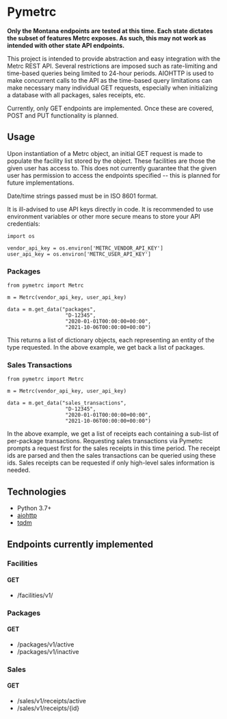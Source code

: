 # Pymetrc

**Only the Montana endpoints are tested at this time. Each state dictates the subset of features Metrc exposes. As such, this may not work as intended with other state API endpoints.**

This project is intended to provide abstraction and easy integration with the Metrc REST API. Several restrictions
are imposed such as rate-limiting and time-based queries being limited to 24-hour periods. AIOHTTP is used to make
concurrent calls to the API as the time-based query limitations can make necessary many individual GET requests,
especially when initializing a database with all packages, sales receipts, etc.

Currently, only GET endpoints are implemented. Once these are covered, POST and PUT functionality is planned.

## Usage

Upon instantiation of a Metrc object, an initial GET request is made to populate the facility list stored by the object. These facilities are those the given user has access to. This does not currently guarantee that the given user has permission to access the endpoints specified -- this is planned for future implementations.

Date/time strings passed must be in ISO 8601 format.

It is ill-advised to use API keys directly in code. It is recommended to use environment variables or other more secure means to store your API credentials:

```
import os

vendor_api_key = os.environ['METRC_VENDOR_API_KEY']
user_api_key = os.environ['METRC_USER_API_KEY']
```

### Packages

```
from pymetrc import Metrc

m = Metrc(vendor_api_key, user_api_key)

data = m.get_data("packages",
				   "D-12345",
				   "2020-01-01T00:00:00+00:00",
				   "2021-10-06T00:00:00+00:00")
```

This returns a list of dictionary objects, each representing an entity of the type requested. In the above example, we get back a list of packages.

### Sales Transactions

```
from pymetrc import Metrc

m = Metrc(vendor_api_key, user_api_key)

data = m.get_data("sales_transactions",
				   "D-12345",
				   "2020-01-01T00:00:00+00:00",
				   "2021-10-06T00:00:00+00:00")
```

In the above example, we get a list of receipts each containing a sub-list of per-package transactions. Requesting sales transactions via Pymetrc prompts a request first for the sales receipts in this time period. The receipt ids are parsed and then the sales transactions can be queried using these ids. Sales receipts can be requested if only high-level sales information is needed.

## Technologies
- Python 3.7+
- [aiohttp](https://github.com/aio-libs/aiohttp)
- [tqdm](https://github.com/tqdm/tqdm)

## Endpoints currently implemented

### Facilities
#### GET
- /facilities/v1/

### Packages
#### GET
- /packages/v1/active
- /packages/v1/inactive

### Sales
#### GET
- /sales/v1/receipts/active
- /sales/v1/receipts/{id}